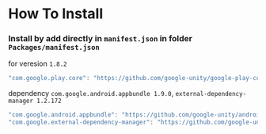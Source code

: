 # How To Install

### Install by add directly in `manifest.json` in folder `Packages/manifest.json`


for veresion `1.8.2`
```cs
"com.google.play.core": "https://github.com/google-unity/google-play-core.git#1.8.2",
```


dependency `com.google.android.appbundle 1.9.0`, `external-dependency-manager 1.2.172`
```csharp
"com.google.android.appbundle": "https://github.com/google-unity/android-app-bundle.git#1.9.0",
"com.google.external-dependency-manager": "https://github.com/google-unity/external-dependency-manager.git#1.2.172",
```